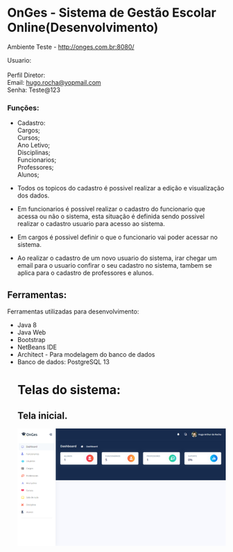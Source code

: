# OnGes - Sistema de Gestão Escolar Online(Desenvolvimento)

Ambiente Teste - http://onges.com.br:8080/

Usuario:<br>
<br>
Perfil Diretor:<br>
Email: hugo.rocha@yopmail.com<br>
Senha: Teste@123<br>

### Funções:

- Cadastro:<br>
    Cargos;<br>
    Cursos;<br>
    Ano Letivo;<br>
    Disciplinas;<br>
    Funcionarios;<br>
    Professores;<br>
    Alunos;<br>

- Todos os topicos do cadastro é possivel realizar a edição e visualização dos dados.
- Em funcionarios é possivel realizar o cadastro do funcionario que acessa ou não o sistema, esta situação é definida sendo possivel realizar o cadastro usuario para acesso ao sistema.
- Em cargos é possivel definir o que o funcionario vai poder acessar no sistema.
- Ao realizar o cadastro de um novo usuario do sistema, irar chegar um email para o usuario confirar o seu cadastro no sistema, tambem se aplica para o cadastro de professores e alunos.


## Ferramentas:
<p align="justify">Ferramentas utilizadas para desenvolvimento:</p>
<ul>
<li>Java 8</li>
<li>Java Web</li>
<li>Bootstrap</li>
<li>NetBeans IDE</li>
<li>Architect - Para modelagem do banco de dados</li>
<li>Banco de dados: PostgreSQL 13</li>

# Telas do sistema:

## Tela inicial.
![](./assets/img/icons/dashboard.png)
